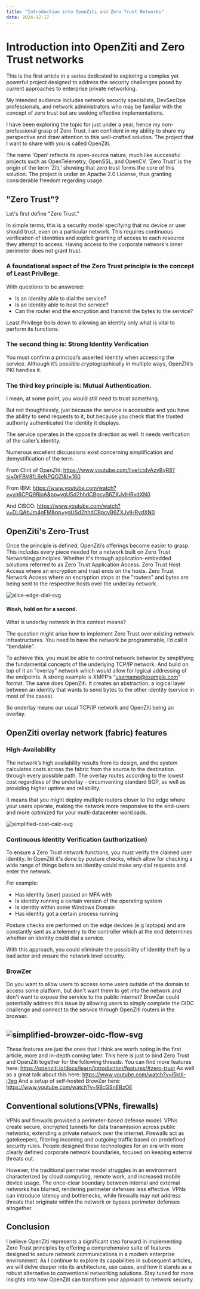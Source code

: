 ```yaml
---
title: "Introduction into OpenZiti and Zero Trust Networks"
date: 2024-12-17
---
```

# Introduction into OpenZiti and Zero Trust networks

This is the first article in a series dedicated to exploring a complex yet powerful project designed to address the security challenges posed by current approaches to enterprise private networking. 

My intended audience includes network security specialists, DevSecOps professionals, and network administrators who may be familiar with the concept of zero trust but are seeking effective implementations. 

I have been exploring the topic for just under a year, hence my non-professional grasp of Zero Trust. I am confident in my ability to share my perspective and draw attention to this well-crafted solution. The project that I want to share with you is called OpenZiti.

The name ‘Open’ reflects its open-source nature, much like successful projects such as OpenTelemetry, OpenSSL, and OpenCV. ‘Zero Trust’ is the origin of the term ‘Ziti,’ showing that zero trust forms the core of this solution. The project is under an Apache 2.0 License, thus granting considerable freedom regarding usage. 

## "Zero Trust"?

Let's first define "Zero Trust." 

In simple terms, this is a security model specifying that no device or user should trust, even on a particular network. 
This requires continuous verification of identities and explicit granting of access to each resource they attempt to access. 
Having access to the corporate network's inner perimeter does not grant trust. 


### A foundational aspect of the Zero Trust principle is the concept of Least Privilege.
With questions to be answered: 
- Is an identity able to dial the service?
- Is an identity able to host the service?
- Can the router end the encryption and transmit the bytes to the service?

Least Privilege boils down to allowing an identity only what is vital to perform its functions.


### The second thing is: Strong Identity Verification 
You must confirm a principal’s asserted identity when accessing the service. Although it’s possible cryptographically in multiple ways, OpenZiti’s PKI handles it.


### The third key principle is: Mutual Authentication.
I mean, at some point, you would still need to trust something. 

But not thoughtlessly, just because the service is accessible and you have the ability to send requests to it, but because you check that the trusted authority authenticated the identity it displays. 

The service operates in the opposite direction as well. It needs verification of the caller’s identity. 

Numerous excellent discussions exist concerning simplification and demystification of the term.

From Clint of OpenZiti: https://www.youtube.com/live/ctdyAzvByR8?si=0rFBV8fL6eNPQGZl&t=160

From IBM: https://www.youtube.com/watch?v=yn6CPQ9RioA&pp=ygUSd2hhdCBpcyB6ZXJvIHRydXN0

And CISCO: https://www.youtube.com/watch?v=DLQAbJm4gFM&pp=ygUSd2hhdCBpcyB6ZXJvIHRydXN0


## OpenZiti's Zero-Trust
Once the principle is defined, OpenZiti’s offerings become easier to grasp. This includes every piece needed for a network built on Zero Trust Networking principles. 
Whether it's through application-embedded solutions referred to as Zero Trust Application Access. 
Zero Trust Host Access where an encryption and trust ends on the hosts. 
Zero Trust Network Access where an encryption stops at the "routers" and bytes are being sent to the respective hosts over the underlay network. 

![alice-edge-dial-svg](https://raw.githubusercontent.com/nenkoru/nenkoru-ghpages/refs/heads/main/_images/2024-12-17-openziti-intro/simplified-dial-alice.svg)
#### Woah, hold on for a second.

What is underlay network in this context means?

The question might arise how to implement Zero Trust over existing network infrastructures. 
You need to have the network be programmable, I’d call it “bendable”. 

To achieve this, you must be able to control network behavior by simplifying the fundamental concepts of the underlying TCP/IP network. 
And build on top of it an "overlay" network which would allow for logical addressing of the endpoints. A strong example is XMPP’s “username@example.com” format. 
The same does OpenZiti. It creates an abstraction, a logical layer between an identity that wants to send bytes to the other identity (service in most of the cases).

So underlay means our usual TCP/IP network and OpenZiti being an overlay. 

## OpenZiti overlay network (fabric) features

### High-Availability
The network’s high availability results from its design, and the system calculates costs across the fabric from the source to the destination through every possible path. 
The overlay routes according to the lowest cost regardless of the underlay - circumventing standard BGP, as well as providing higher uptime and reliability. 

It means that you might deploy multiple routers closer to the edge where your users operate, making the network more responsive to the end-users and more optimized for your multi-datacenter workloads. 

![simplified-cost-calc-svg](https://raw.githubusercontent.com/nenkoru/nenkoru-ghpages/refs/heads/main/_images/2024-12-17-openziti-intro/simplified-cost-calc.svg)
### Continuous Identity Verification (authorization)

To ensure a Zero Trust network functions, you must verify the claimed user identity. In OpenZiti it's done by posture checks, which allow for checking a wide range of things before an identity could make any dial requests and enter the network.

For example:
- Has identity (user) passed an MFA with
- Is identity running a certain version of the operating system
- Is identity within some Windows Domain
- Has identity got a certain process running

Posture checks are performed on the edge devices (e.g laptops) and are constantly sent as a telemetry to the controller which at the end determines whether an identity could dial a service.

With this approach, you could eliminate the possibility of identity theft by a bad actor and ensure the network level security.


### BrowZer
Do you want to allow users to access some users outside of the domain to access some platform, but don't want them to get into the network and don't want to expose the service to the public internet? 
BrowZer could potentially address this issue by allowing users to simply complete the OIDC challenge and connect to the service through OpenZiti routers in the browser. 

![simplified-browzer-oidc-flow-svg](https://raw.githubusercontent.com/nenkoru/nenkoru-ghpages/refs/heads/main/_images/2024-12-17-openziti-intro/simplified-browzer-oidc.svg)
---
These features are just the ones that I think are worth noting in the first article, more and in-depth coming later. This here is just to bind Zero Trust and OpenZiti together for the following threads. 
You can find more features here: https://openziti.io/docs/learn/introduction/features/#zero-trust
As well as a great talk about this here: https://www.youtube.com/watch?v=l5ktiI-j3eg
And a setup of self-hosted BrowZer here: https://www.youtube.com/watch?v=98cGSnEBzOE


## Conventional solutions(VPNs, firewalls)
VPNs and firewalls provided a perimeter-based defense model. VPNs create secure, encrypted tunnels for data transmission across public networks, extending a private network over the internet. 
Firewalls act as gatekeepers, filtering incoming and outgoing traffic based on predefined security rules. 
People designed these technologies for an era with more clearly defined corporate network boundaries, focused on keeping external threats out. 

However, the traditional perimeter model struggles in an environment characterized by cloud computing, remote work, and increased mobile device usage. The once-clear boundary between internal and external networks has blurred, rendering perimeter defenses less effective. 
VPNs can introduce latency and bottlenecks, while firewalls may not address threats that originate within the network or bypass perimeter defenses altogether. 


## Conclusion
I believe OpenZiti represents a significant step forward in implementing Zero Trust principles by offering a comprehensive suite of features designed to secure network communications in a modern enterprise environment. 
As I continue to explore its capabilities in subsequent articles, we will delve deeper into its architecture, use cases, and how it stands as a robust alternative to conventional networking solutions. 
Stay tuned for more insights into how OpenZiti can transform your approach to network security. 
